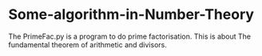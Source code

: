 # Some-algorithm-in-Number-Theory

The PrimeFac.py is a program to do prime factorisation.
This is about The fundamental theorem of arithmetic and divisors.
